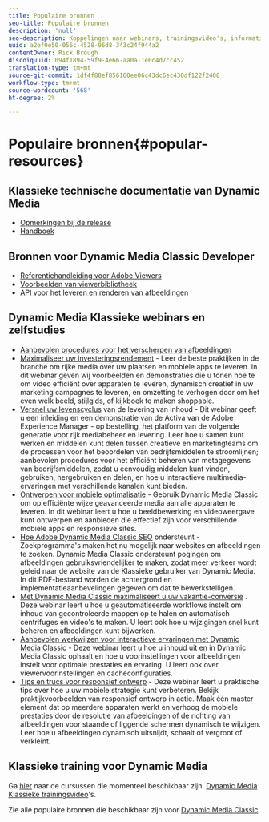 ```yaml
---
title: Populaire bronnen
seo-title: Populaire bronnen
description: 'null'
seo-description: Koppelingen naar webinars, trainingsvideo's, informatie over best practices en bronnen voor ontwikkelaars.
uuid: a2ef0e50-056c-4528-96d8-343c24f944a2
contentOwner: Rick Brough
discoiquuid: 094f1894-59f9-4e66-aa0a-1e0c4d7cc452
translation-type: tm+mt
source-git-commit: 1df4f88ef856160ee06c43dc6ec430df122f2408
workflow-type: tm+mt
source-wordcount: '568'
ht-degree: 2%

---
```



# Populaire bronnen{#popular-resources}

## Klassieke technische documentatie van Dynamic Media

* [Opmerkingen bij de release](https://docs.adobe.com/content/help/en/dynamic-media-developer-resources/release-notes/s7rn2017.html)
* [Handboek](introduction.md)

## Bronnen voor Dynamic Media Classic Developer

* [Referentiehandleiding voor Adobe Viewers](https://docs.adobe.com/content/help/en/dynamic-media-developer-resources/library/home.html)
* [Voorbeelden van viewerbibliotheek](https://landing.adobe.com/en/na/dynamic-media/ctir-2755/live-demos.html)
* [API voor het leveren en renderen van afbeeldingen](https://docs.adobe.com/content/help/en/dynamic-media-developer-resources/image-serving-api/home.html)

## Dynamic Media Klassieke webinars en zelfstudies

* [Aanbevolen procedures voor het verscherpen van afbeeldingen](/help/assets/s7_sharpening_images.pdf)
* [Maximaliseer uw investeringsrendement](https://adobecustomersuccess.adobeconnect.com/p5ar3hfrrec/?launcher=false&amp;fcsContent=true&amp;pbMode=normal&amp;proto=true) - Leer de beste praktijken in de branche om rijke media over uw plaatsen en mobiele apps te leveren. In dit webinar geven wij voorbeelden en demonstraties die u tonen hoe te om video efficiënt over apparaten te leveren, dynamisch creatief in uw marketing campagnes te leveren, en omzetting te verhogen door om het even welk beeld, stijlgids, of kijkboek te maken shoppable.
* [Versnel uw levenscyclus](https://adobecustomersuccess.adobeconnect.com/p88ducm9pqv/) van de levering van inhoud - Dit webinar geeft u een inleiding en een demonstratie van de Activa van de Adobe Experience Manager - op bestelling, het platform van de volgende generatie voor rijk mediabeheer en levering. Leer hoe u samen kunt werken en middelen kunt delen tussen creatieve en marketingteams om de processen voor het beoordelen van bedrijfsmiddelen te stroomlijnen; aanbevolen procedures voor het efficiënt beheren van metagegevens van bedrijfsmiddelen, zodat u eenvoudig middelen kunt vinden, gebruiken, hergebruiken en delen, en hoe u interactieve multimedia-ervaringen met verschillende kanalen kunt bieden.
* [Ontwerpen voor mobiele optimalisatie](https://adobecustomersuccess.adobeconnect.com/p6oqd3wydif/?launcher=false&amp;fcsContent=true&amp;pbMode=normal&amp;proto=true) - Gebruik Dynamic Media Classic om op efficiënte wijze geavanceerde media aan alle apparaten te leveren. In dit webinar leert u hoe u beeldbewerking en videoweergave kunt ontwerpen en aanbieden die effectief zijn voor verschillende mobiele apps en responsieve sites.
* [Hoe Adobe Dynamic Media Classic SEO](/help/assets/s7_seo.pdf) ondersteunt - Zoekprogramma&#39;s maken het nu mogelijk naar websites en afbeeldingen te zoeken. Dynamic Media Classic ondersteunt pogingen om afbeeldingen gebruiksvriendelijker te maken, zodat meer verkeer wordt geleid naar de website van de Klassieke gebruiker van Dynamic Media. In dit PDF-bestand worden de achtergrond en implementatieaanbevelingen gegeven om dat te bewerkstelligen.
* [Met Dynamic Media Classic maximaliseert u uw vakantie-conversie](https://adobecustomersuccess.adobeconnect.com/p32n1yr85c9/?proto=true) . Deze webinar leert u hoe u geautomatiseerde workflows instelt om inhoud van gecontroleerde mappen op te halen en automatisch centrifuges en video&#39;s te maken. U leert ook hoe u wijzigingen snel kunt beheren en afbeeldingen kunt bijwerken.
* [Aanbevolen werkwijzen voor interactieve ervaringen met Dynamic Media Classic](https://seminars.adobeconnect.com/p7wb8ej3u6d/) - Deze webinar leert u hoe u inhoud uit en in Dynamic Media Classic ophaalt en hoe u voorinstellingen voor afbeeldingen instelt voor optimale prestaties en ervaring. U leert ook over viewervoorinstellingen en cacheconfiguraties.
* [Tips en trucs voor responsief ontwerp](https://offers.adobe.com/en/na/marketing/landings/_40458_responsive_design_live_on_demand_webinar.html) - Deze webinar leert u praktische tips over hoe u uw mobiele strategie kunt verbeteren. Bekijk praktijkvoorbeelden van responsief ontwerp in actie. Maak één master element dat op meerdere apparaten werkt en verhoog de mobiele prestaties door de resolutie van afbeeldingen of de richting van afbeeldingen voor staande of liggende schermen dynamisch te wijzigen. Leer hoe u afbeeldingen dynamisch uitsnijdt, schaalt of vergroot of verkleint.

## Klassieke training voor Dynamic Media

Ga [hier](https://training.adobe.com/training/courses.html#product=adobe-scene7) naar de cursussen die momenteel beschikbaar zijn.
[Dynamic Media Klassieke trainingsvideo](https://docs.adobe.com/content/help/en/dynamic-media-classic/using/intro/training-videos.html)&#39;s.

Zie alle populaire bronnen die beschikbaar zijn voor [Dynamic Media Classic](home.md).